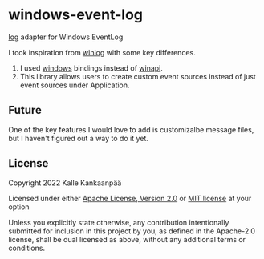 # windows-event-log

[log](https://crates.io/crates/log) adapter for Windows EventLog

I took inspiration from [winlog](https://crates.io/crates/winlog) with some key differences.

1. I used [windows](https://crates.io/crates/windows) bindings instead of [winapi](https://crates.io/crates/winapi).
2. This library allows users to create custom event sources instead of just event sources under Application.

## Future

One of the key features I would love to add is customizalbe message files, but I haven't figured out a way to do it yet.

## License 

Copyright 2022 Kalle Kankaanpää

Licensed under either [Apache License, Version 2.0](LICENSE-APACHE) or [MIT license](LICENSE-MIT) at your option

Unless you explicitly state otherwise, any contribution intentionally submitted for inclusion in this project by you, as defined in the Apache-2.0 license, shall be dual licensed as above, without any additional terms or conditions.

